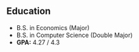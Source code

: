 ## Education

- B.S. in Economics (Major)
- B.S. in Computer Science (Double Major)
- **GPA:** 4.27 / 4.3
